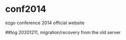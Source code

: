 # conf2014
ezgo conference 2014 official website

##log
20201211, migration/recovery from the old server
